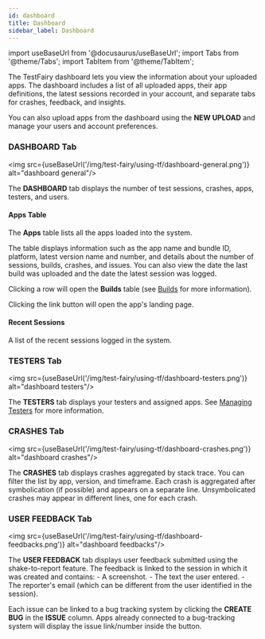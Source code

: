 ```yaml
---
id: dashboard
title: Dashboard
sidebar_label: Dashboard
---
```


import useBaseUrl from '@docusaurus/useBaseUrl';
import Tabs from '@theme/Tabs';
import TabItem from '@theme/TabItem';

The TestFairy dashboard lets you view the information about your uploaded apps. The dashboard includes a list of all uploaded apps, their app definitions, the latest sessions recorded in your account, and separate tabs for crashes, feedback, and insights.

You can also upload apps from the dashboard using the **NEW UPLOAD** and manage your users and account preferences.

### DASHBOARD Tab

<img src={useBaseUrl('/img/test-fairy/using-tf/dashboard-general.png')} alt="dashboard general"/>

The **DASHBOARD** tab displays the number of test sessions, crashes, apps, testers, and users.

#### Apps Table

The **Apps** table lists all the apps loaded into the system.

The table displays information such as the app name and bundle ID, platform, latest version name and number, and details about the number of sessions, builds, crashes, and issues. You can also view the date the last build was uploaded and the date the latest session was logged.

Clicking a row will open the **Builds** table (see [Builds](/test-fairy/using-test-fairy/builds) for more information).

Clicking the link button will open the app's landing page.

#### Recent Sessions

A list of the recent sessions logged in the system.

### **TESTERS** Tab

<img src={useBaseUrl('/img/test-fairy/using-tf/dashboard-testers.png')} alt="dashboard testers"/>

The **TESTERS** tab displays your testers and assigned apps. See [Managing Testers](/test-fairy/testing-an-app/testers/managing-testers) for more information.

### **CRASHES** Tab

<img src={useBaseUrl('/img/test-fairy/using-tf/dashboard-crashes.png')} alt="dashboard crashes"/>

The **CRASHES** tab displays crashes aggregated by stack trace. You can filter the list by app, version, and timeframe.
Each crash is aggregated after symbolication (if possible) and appears on a separate line. Unsymbolicated crashes may appear in different lines, one for each crash.

### **USER FEEDBACK** Tab

<img src={useBaseUrl('/img/test-fairy/using-tf/dashboard-feedbacks.png')} alt="dashboard feedbacks"/>

The **USER FEEDBACK** tab displays user feedback submitted using the shake-to-report feature. The feedback is linked to the session in which it was created and contains: - A screenshot. - The text the user entered. - The reporter's email (which can be different from the user identified in the session).

Each issue can be linked to a bug tracking system by clicking the **CREATE BUG** in the **ISSUE** column. Apps already connected to a bug-tracking system will display the issue link/number inside the button.
